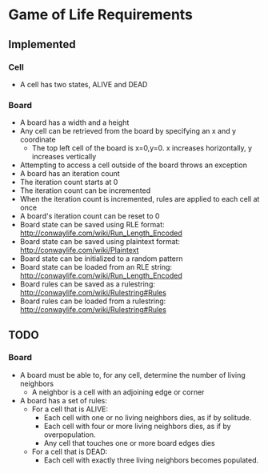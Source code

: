 # Game of Life Requirements

## Implemented

### Cell

- A cell has two states, ALIVE and DEAD

### Board

- A board has a width and a height
- Any cell can be retrieved from the board by specifying an x and y coordinate
    - The top left cell of the board is x=0,y=0. x increases horizontally, y increases vertically
- Attempting to access a cell outside of the board throws an exception
- A board has an iteration count
- The iteration count starts at 0
- The iteration count can be incremented
- When the iteration count is incremented, rules are applied to each cell at once
- A board's iteration count can be reset to 0
- Board state can be saved using RLE format: http://conwaylife.com/wiki/Run_Length_Encoded
- Board state can be saved using plaintext format: http://conwaylife.com/wiki/Plaintext
- Board state can be initialized to a random pattern
- Board state can be loaded from an RLE string: http://conwaylife.com/wiki/Run_Length_Encoded
- Board rules can be saved as a rulestring: http://conwaylife.com/wiki/Rulestring#Rules
- Board rules can be loaded from a rulestring: http://conwaylife.com/wiki/Rulestring#Rules

## TODO

### Board

- A board must be able to, for any cell, determine the number of living neighbors
    - A neighbor is a cell with an adjoining edge or corner
- A board has a set of rules:
  - For a cell that is ALIVE:
      - Each cell with one or no living neighbors dies, as if by solitude.
      - Each cell with four or more living neighbors dies, as if by overpopulation.
      - Any cell that touches one or more board edges dies
  - For a cell that is DEAD:
      - Each cell with exactly three living neighbors becomes populated.
